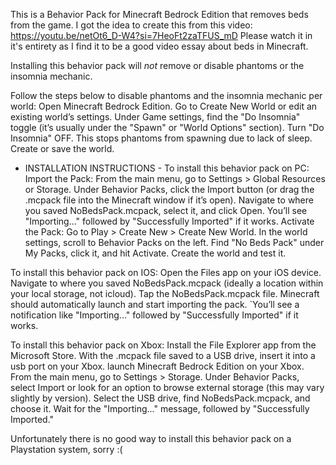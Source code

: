 This is a Behavior Pack for Minecraft Bedrock Edition that removes beds from the game.
I got the idea to create this from this video: https://youtu.be/netOt6_D-W4?si=7HeoFt2zaTFUS_mD
Please watch it in it's entirety as I find it to be a good video essay about beds in Minecraft.

Installing this behavior pack will _not_ remove or disable phantoms or the insomnia mechanic.

Follow the steps below to disable phantoms and the insomnia mechanic per world:
  Open Minecraft Bedrock Edition.
  Go to Create New World or edit an existing world’s settings.
  Under Game settings, find the "Do Insomnia" toggle (it’s usually under the "Spawn" or "World Options" section).
  Turn "Do Insomnia" OFF. This stops phantoms from spawning due to lack of sleep.
  Create or save the world.

- INSTALLATION INSTRUCTIONS -
To install this behavior pack on PC:
Import the Pack:
  From the main menu, go to Settings > Global Resources or Storage.
  Under Behavior Packs, click the Import button (or drag the .mcpack file into the Minecraft window if it’s open).
  Navigate to where you saved NoBedsPack.mcpack, select it, and click Open.
  You’ll see "Importing..." followed by "Successfully Imported" if it works.
Activate the Pack:
  Go to Play > Create New > Create New World.
  In the world settings, scroll to Behavior Packs on the left.
  Find "No Beds Pack" under My Packs, click it, and hit Activate.
  Create the world and test it.

To install this behavior pack on IOS:
  Open the Files app on your iOS device.
  Navigate to where you saved NoBedsPack.mcpack (ideally a location within your local storage, not icloud).
  Tap the NoBedsPack.mcpack file. Minecraft should automatically launch and start importing the pack.
  `You’ll see a notification like "Importing..." followed by "Successfully Imported" if it works.

To install this behavior pack on Xbox:
  Install the File Explorer app from the Microsoft Store.
  With the .mcpack file saved to a USB drive, insert it into a usb port on your Xbox.
  launch Minecraft Bedrock Edition on your Xbox.
  From the main menu, go to Settings > Storage.
  Under Behavior Packs, select Import or look for an option to browse external storage (this may vary slightly by version).
  Select the USB drive, find NoBedsPack.mcpack, and choose it.
  Wait for the "Importing..." message, followed by "Successfully Imported."

Unfortunately there is no good way to install this behavior pack on a Playstation system, sorry :(
